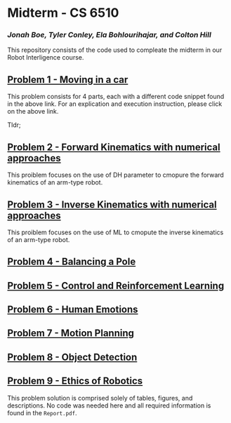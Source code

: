 # Midterm - CS 6510
### *Jonah Boe, Tyler Conley, Ela Bohlourihajar, and Colton Hill*
This repository consists of the code used to compleate the midterm in our Robot Interligence course.

## [Problem 1 - Moving in a car](problem01/)
This problem consists for 4 parts, each with a different code snippet found in the above link.
For an explication and execution instruction, please click on the above link.

Tldr; 

## [Problem 2 - Forward Kinematics with numerical approaches](problem02/)
This proiblem focuses on the use of DH parameter to cmopure the forward kinematics of an arm-type robot.

## [Problem 3 - Inverse Kinematics with numerical approaches](problem03)
This proiblem focuses on the use of ML to cmopute the inverse kinematics of an arm-type robot.

## [Problem 4 - Balancing a Pole](problem04/)
## [Problem 5 - Control and Reinforcement Learning](problem05/)
## [Problem 6 - Human Emotions](problem06/)
## [Problem 7 - Motion Planning](problem07/)
## [Problem 8 - Object Detection](problem08/)
## [Problem 9 - Ethics of Robotics](problem09/)
This problem solution is comprised solely of tables, figures, and descriptions. No code was needed here and all required information is found in the `Report.pdf`.
